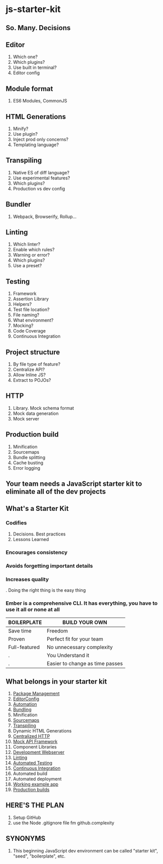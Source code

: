 # js-starter-kit

## So. Many. Decisions

## Editor

1. Which one?
1. Which plugins?
1. Use built in terminal?
1. Editor config

## Module format

1. ES6 Modules, CommonJS

## HTML Generations

1. Minify?
1. Use plugin?
1. Inject prod only concerns?
1. Templating language?

## Transpiling

1. Native ES of diff language?
1. Use experimental features?
1. Which plugins?
1. Production vs dev config

## Bundler

1. Webpack, Browserify, Rollup...

## Linting

1. Which linter?
1. Enable which rules?
1. Warning or error?
1. Which plugins?
1. Use a preset?

## Testing

1. Framework
1. Assertion Library
1. Helpers?
1. Test file location?
1. File naming?
1. What environment?
1. Mocking?
1. Code Coverage
1. Continuous Integration

## Project structure

1. By file type of feature?
1. Centralize API?
1. Allow Inline JS?
1. Extract to POJOs?

## HTTP

1. Library. Mock schema format
1. Mock data generation
1. Mock server

## Production build

1. Minification
1. Sourcemaps
1. Bundle splitting
1. Cache busting
1. Error logging

## Your team needs a JavaScript starter kit to eliminate all of the dev projects

## What's a Starter Kit

### Codifies

1. Decisions. Best practices
1. Lessons Learned

### Encourages consistency

### Avoids forgetting important details

### Increases quality

. Doing the right thing is the easy thing

### Ember is a comprehensive CLI. It has everything, you have to use it all or none at all

BOILERPLATE | BUILD YOUR OWN
----------- | --------------
Save time | Freedom
Proven | Perfect fit for your team
Full-featured | No unnecessary complexity
. | You Understand it
. | Easier to change as time passes

## What belongs in your starter kit

1. [Package Management](doc/PackageManagement.md)
1. [EditorConfig](doc/EditorConfig.md)
1. [Automation](doc/Automation.md)
1. [Bundling](doc/Bundling.md)
1. Minification
1. [Sourcemaps](doc/Sourcemaps.md)
1. [Transpiling](doc/Transpilers.md)
1. Dynamic HTML Generations
1. [Centralized HTTP](doc/MockHTTP.md)
1. [Mock API Framework](doc/MockHTTP.md)
1. Component Libraries
1. [Development Webserver](doc/DevelopmentWebServer.md)
1. [Linting](doc/Linting.md)
1. [Automated Testing](doc/Testing.md)
1. [Continuous Integration](doc/ContInt.md)
1. Automated build
1. Automated deployment
1. [Working example app](doc/ProjectStructure.md)
1. [Production builds](doc/ProductionBuild.md)

## HERE'S THE PLAN

1. Setup GitHub
1. use the Node .gitignore file fm github.complexity

## SYNONYMS

1. This beginning JavaScript dev environment can be called "starter kit", "seed", "boilerplate", etc.

